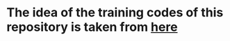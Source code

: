 # The idea of the training codes of this repository is taken from <a href="https://www.w3schools.com/howto/default.asp">here</a>
